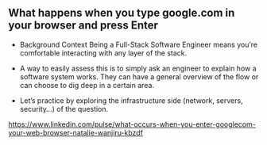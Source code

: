 What happens when you type google.com in your browser and press Enter
---------------------------------------------------

- Background Context
Being a Full-Stack Software Engineer means you’re comfortable interacting with any layer of the stack.

- A way to easily assess this is to simply ask an engineer to explain how a software system works. They can have a general overview of the flow or can choose to dig deep in a certain area.

- Let’s practice by exploring the infrastructure side (network, servers, security…) of the question.

https://www.linkedin.com/pulse/what-occurs-when-you-enter-googlecom-your-web-browser-natalie-wanjiru-kbzdf

